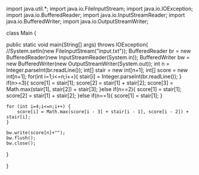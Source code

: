 import java.util.*;
import java.io.FileInputStream;
import java.io.IOException;
import java.io.BufferedReader;
import java.io.InputStreamReader;
import java.io.BufferedWriter;
import java.io.OutputStreamWriter;



class Main {

  public static void main(String[] args) throws IOException{
    //System.setIn(new FileInputStream("input.txt"));
    BufferedReader br = new BufferedReader(new InputStreamReader(System.in));
    BufferedWriter bw = new BufferedWriter(new OutputStreamWriter(System.out));
    int n = Integer.parseInt(br.readLine());
    int[] stair = new int[n+1];
    int[] score = new int[n+1];
    for(int i=1;i<=n;i++){
      stair[i] = Integer.parseInt(br.readLine());
    }
    if(n>=3){
      score[1] = stair[1];
      score[2] = stair[1] + stair[2];
      score[3] = Math.max(stair[1], stair[2]) + stair[3];
    }else if(n==2){
      score[1] = stair[1];
      score[2] = stair[1] + stair[2];
    }else if(n==1){
      score[1] = stair[1];
    }
    

    for (int i=4;i<=n;i++) {
        score[i] = Math.max(score[i - 3] + stair[i - 1], score[i - 2]) + stair[i];
    }

    bw.write(score[n]+"");
    bw.flush();
    bw.close();
  }

}

